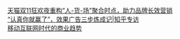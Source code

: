   
[天猫双11狂欢夜重构“人-货-场”聚合时点，助力品牌长效营销](http://www.dianyue.me/archives/509/bmot1l63cojpw6hw/)  
[“认真你就赢了”，效果广告三步炼成记|知乎专访](http://www.dianyue.me/archives/501/efcacgv3t0dtzw4k/)  
[移动互联网时代的商业趋势](http://www.dianyue.me/archives/591/5jqbw34wgahtf0zl/)